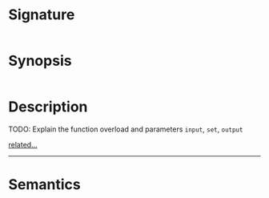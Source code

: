 # Signature
```vikid-signature
```

# Synopsis
```vikid-synopsis
```

# Description
TODO: Explain the function overload and parameters `input`, `set`, `output`

[related...](https://en.wikipedia.org/wiki/Union_(set_theory))

----
# Semantics